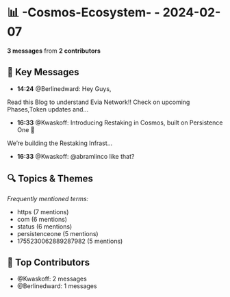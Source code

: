 # 📊 -Cosmos-Ecosystem- - 2024-02-07
**3 messages** from **2 contributors**

## 💬 Key Messages
- **14:24** @Berlinedward: Hey Guys,

Read this Blog to understand Evia Network!!
Check on upcoming Phases,Token updates and...
- **16:33** @Kwaskoff: Introducing Restaking in Cosmos, built on Persistence One 🦾

We’re building the Restaking Infrast...
- **16:33** @Kwaskoff: @abramlinco like that?

## 🔍 Topics & Themes
*Frequently mentioned terms:*
- https (7 mentions)
- com (6 mentions)
- status (6 mentions)
- persistenceone (5 mentions)
- 1755230062889287982 (5 mentions)

## 👥 Top Contributors
- @Kwaskoff: 2 messages
- @Berlinedward: 1 messages